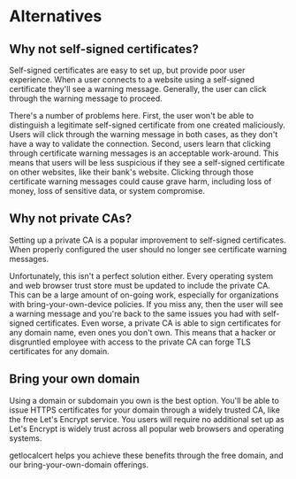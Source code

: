 # Alternatives

## Why not self-signed certificates?

Self-signed certificates are easy to set up, but provide poor user experience.
When a user connects to a website using a self-signed certificate they'll see a warning message.
Generally, the user can click through the warning message to proceed.

There's a number of problems here.
First, the user won't be able to distinguish a legitimate self-signed certificate from one created maliciously.
Users will click through the warning message in both cases, as they don't have a way to validate the connection.
Second, users learn that clicking through certificate warning messages is an acceptable work-around.
This means that users will be less suspicious if they see a self-signed certificate on other websites, like their bank's website.
Clicking through those certificate warning messages could cause grave harm, including loss of money, loss of sensitive data, or system compromise.

## Why not private CAs?

Setting up a private CA is a popular improvement to self-signed certificates.
When properly configured the user should no longer see certificate warning messages.

Unfortunately, this isn't a perfect solution either.
Every operating system and web browser trust store must be updated to include the private CA.
This can be a large amount of on-going work, especially for organizations with bring-your-own-device policies.
If you miss any, then the user will see a warning message and you're back to the same issues you had with self-signed certificates.
Even worse, a private CA is able to sign certificates for any domain name, even ones you don't own.
This means that a hacker or disgruntled employee with access to the private CA can forge TLS certificates for any domain.

## Bring your own domain

Using a domain or subdomain you own is the best option.
You'll be able to issue HTTPS certificates for your domain through a widely trusted CA, like the free Let's Encrypt service.
You users will require no additional set up as Let's Encrypt is widely trust across all popular web browsers and operating systems.

getlocalcert helps you achieve these benefits through the free domain, and our bring-your-own-domain offerings.

